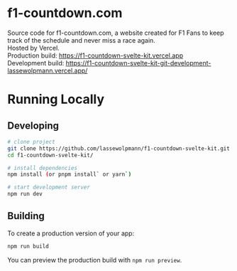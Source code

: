 # f1-countdown.com

Source code for f1-countdown.com, a website created for F1 Fans to keep track of the schedule and never miss a race again.  
Hosted by Vercel.  
Production build: https://f1-countdown-svelte-kit.vercel.app  
Development build: https://f1-countdown-svelte-kit-git-development-lassewolpmann.vercel.app/

# Running Locally

## Developing
```bash
# clone project
git clone https://github.com/lassewolpmann/f1-countdown-svelte-kit.git
cd f1-countdown-svelte-kit/

# install dependencies
npm install (or pnpm install` or yarn`)

# start development server
npm run dev
```

## Building
To create a production version of your app:

```bash
npm run build
```

You can preview the production build with `npm run preview`.
